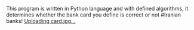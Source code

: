 
This program is written in Python  language and with defined algorithms, it determines whether the bank card you define is correct or not
#Iranian banks!
[Uploading card.jpg…]()



